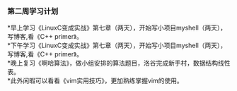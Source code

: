### 第二周学习计划
*早上学习《LinuxC变成实战》第七章（两天），开始写小项目myshell（两天），写博客,看《C++ primer》。  
*下午学习《LinuxC变成实战》第七章（两天），开始写小项目myshell（两天），写博客,看《C++ primer》。  
*晚上复习《啊哈算法》，做小组安排的算法题目，洛谷完成新手村，数据结构线性表。  
*此外闲暇可以看看《vim实用技巧》，更加熟练掌握vim的使用。  
